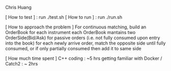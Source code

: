 Chris Huang

[ How to test ] : run ./test.sh
[ How to run ] : run ./run.sh

[ How to approach the problem ]
For continuous matching, build an OrderBook for each instrument
each OrderBook mantains two OrderSide(Bid/Ask) for passive orders (i.e. not fully consumed upon entry into the book)
for each newly arrive order, match the opposite side until fully consumed, or if only partially consumed then add it to same side

[ How much time spent ]
C++ coding : ~5 hrs
getting familiar with Docker / Catch2 : ~ 2hrs
